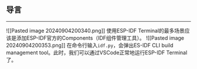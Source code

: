 ## 导言
---
![[Pasted image 20240904200340.png]]
使用ESP-IDF Terminal的最多场景应该是添加ESP-IDF官方的Components（IDF组件管理工具）。
![[Pasted image 20240904200353.png]]
在命令行输入`idf.py`，会弹出ES-IDF CLI build management tool。此时，我们可以通过VSCode正常地运行ESP-IDF Terminal了。